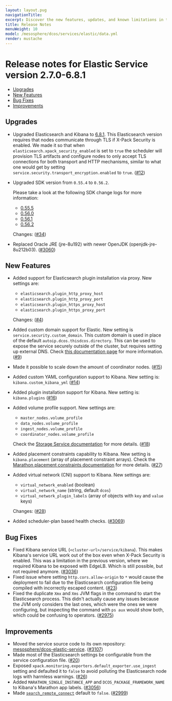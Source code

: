 ```yaml
---
layout: layout.pug
navigationTitle:
excerpt: Discover the new features, updates, and known limitations in this release of the Elastic Service
title: Release Notes
menuWeight: 10
model: /mesosphere/dcos/services/elastic/data.yml
render: mustache
---
```


# Release notes for Elastic Service version 2.7.0-6.8.1

- [Upgrades](#orgdf76f77)
- [New Features](#orgce810fb)
- [Bug Fixes](#orgae15112)
- [Improvements](#org630a806)


<a id="orgdf76f77"></a>

## Upgrades

-   Upgraded Elasticsearch and Kibana to [6.8.1](https://www.elastic.co/guide/en/elasticsearch/reference/6.8/release-notes-6.8.1.html). This Elasticsearch version requires that nodes communicate through TLS if X-Pack Security is enabled. We made it so that when `elasticsearch.xpack_security_enabled` is set to `true` the scheduler will provision TLS artifacts and configure nodes to only accept TLS connections for both transport and HTTP mechanisms, similar to what one would get by setting `service.security.transport_encryption.enabled` to `true`. ([#12](https://github.com/mesosphere/dcos-elastic-service/pull/12))
-   Upgraded SDK version from `0.55.4` to `0.56.2`.

    Please take a look at the following SDK change logs for more information:

    -   [0.55.5](https://github.com/mesosphere/dcos-commons/releases/tag/0.55.5)
    -   [0.56.0](https://github.com/mesosphere/dcos-commons/releases/tag/0.56.0)
    -   [0.56.1](https://github.com/mesosphere/dcos-commons/releases/tag/0.56.1)
    -   [0.56.2](https://github.com/mesosphere/dcos-commons/releases/tag/0.56.2)

    Changes: ([#34](https://github.com/mesosphere/dcos-elastic-service/pull/34))
-   Replaced Oracle JRE (jre-8u192) with newer OpenJDK (openjdk-jre-8u212b03). ([#3060](https://github.com/mesosphere/dcos-commons/pull/3060))


<a id="orgce810fb"></a>

## New Features

-   Added support for Elasticsearch plugin installation via proxy. New settings are:

    -   `elasticsearch.plugin_http_proxy_host`
    -   `elasticsearch.plugin_http_proxy_port`
    -   `elasticsearch.plugin_https_proxy_host`
    -   `elasticsearch.plugin_https_proxy_port`

    Changes: ([#4](https://github.com/mesosphere/dcos-elastic-service/pull/4))
-   Added custom domain support for Elastic. New setting is `service.security.custom_domain`. This custom domain is used in place of the default `autoip.dcos.thisdcos.directory`. This can be used to expose the service securely outside of the cluster, but requires setting up external DNS. Check [this documentation page](https://mesosphere.github.io/dcos-commons/developer-guide/#externalizing-transport-encryption-and-security) for more information. ([#9](https://github.com/mesosphere/dcos-elastic-service/pull/9))
-   Made it possible to scale down the amount of coordinator nodes. ([#15](https://github.com/mesosphere/dcos-elastic-service/pull/15))
-   Added custom YAML configuration support to Kibana. New setting is: `kibana.custom_kibana_yml` ([#14](https://github.com/mesosphere/dcos-elastic-service/pull/14))
-   Added plugin installation support for Kibana. New setting is: `kibana.plugins` ([#16](https://github.com/mesosphere/dcos-elastic-service/pull/16))
-   Added volume profile support. New settings are:

    -   `master_nodes.volume_profile`
    -   `data_nodes.volume_profile`
    -   `ingest_nodes.volume_profile`
    -   `coordinator_nodes.volume_profile`

    Check the [Storage Service documentation](https://docs.d2iq.com/mesosphere/dcos/services/storage/1.0.0/) for more details. ([#18](https://github.com/mesosphere/dcos-elastic-service/pull/18))
-   Added placement constraints capability to Kibana. New setting is `kibana.placement` (array of placement constraint arrays). Check the [Marathon placement constraints documentation](https://mesosphere.github.io/marathon/docs/constraints.html) for more details. ([#27](https://github.com/mesosphere/dcos-elastic-service/pull/27))
-   Added virtual network (CNI) support to Kibana. New settings are:

    -   `virtual_network_enabled` (boolean)
    -   `virtual_network_name` (string, default `dcos`)
    -   `virtual_network_plugin_labels` (array of objects with `key` and `value` keys)

    Changes: ([#28](https://github.com/mesosphere/dcos-elastic-service/pull/28))
-   Added scheduler-plan based health checks. ([#3069](https://github.com/mesosphere/dcos-commons/pull/3069))


<a id="orgae15112"></a>

## Bug Fixes

-   Fixed Kibana service URL (`<cluster-url>/service/kibana`). This makes Kibana's service URL work out of the box even when X-Pack Security is enabled. This was a limitation in the previous version, where we required Kibana to be exposed with EdgeLB. Which is still possible, but not required anymore. ([#3036](https://github.com/mesosphere/dcos-commons/pull/3036))
-   Fixed issue where setting `http.cors.allow-origin` to `*` would cause the deployment to fail due to the Elasticsearch configuration file being compiled with incorrectly escaped content. ([#23](https://github.com/mesosphere/dcos-elastic-service/pull/23))
-   Fixed the duplicate `Xmx` and `Xms` JVM flags in the command to start the Elasticsearch process. This didn't actually cause any issues because the JVM only considers the last ones, which were the ones we were configuring, but inspecting the command with `ps aux` would show both, which could be confusing to operators. ([#2975](https://github.com/mesosphere/dcos-commons/pull/2975))


<a id="org630a806"></a>

## Improvements

-   Moved the service source code to its own repository: [mesosphere/dcos-elastic-service](https://github.com/mesosphere/dcos-elastic-service). ([#3107](https://github.com/mesosphere/dcos-commons/pull/3107))
-   Made most of the Elasticsearch settings be configurable from the service configuration file. ([#20](https://github.com/mesosphere/dcos-elastic-service/pull/20))
-   Exposed `xpack.monitoring.exporters.default_exporter.use_ingest` setting and defaulted it to `false` to avoid polluting the Elasticsearch node logs with harmless warnings. ([#26](https://github.com/mesosphere/dcos-elastic-service/pull/26))
-   Added `MARATHON_SINGLE_INSTANCE_APP` and `DCOS_PACKAGE_FRAMEWORK_NAME` to Kibana's Marathon app labels. ([#3056](https://github.com/mesosphere/dcos-commons/pull/3056))
-   Made [`search_remote_connect`](https://www.elastic.co/guide/en/elasticsearch/reference/6.0/modules-cross-cluster-search.html) default to `false`. ([#2999](https://github.com/mesosphere/dcos-commons/pull/2999))
